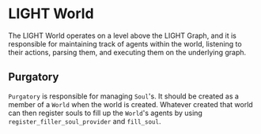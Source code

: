 # LIGHT World

The LIGHT World operates on a level above the LIGHT Graph, and it is responsible for maintaining track of agents within the world, listening to their actions, parsing them, and executing them on the underlying graph.

## Purgatory

`Purgatory` is responsible for managing `Soul`'s. It should be created as a member of a `World` when the world is created. Whatever created that world can then register souls to fill up the `World`'s agents by using `register_filler_soul_provider` and `fill_soul`.